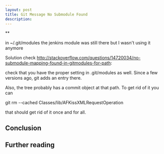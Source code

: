 ```yaml
---
layout: post
title: Git Message No Submodule Found
description:
---
```

**

 in ~/.git/modules the jenkins module was still there but I wasn't using it anymore

Solution check http://stackoverflow.com/questions/14720034/no-submodule-mapping-found-in-gitmodules-for-path:

check that you have the proper setting in .git/modules as well. Since a few versions ago, git adds an entry there.

Also, the tree probably has a commit object at that path. To get rid of it you can

git rm --cached Classes/lib/AFKissXMLRequestOperation

that should get rid of it once and for all.

## Conclusion


## Further reading

